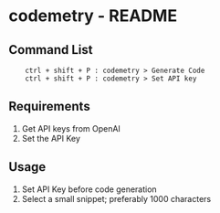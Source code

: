 # codemetry - README

## Command List
```
    ctrl + shift + P : codemetry > Generate Code
    ctrl + shift + P : codemetry > Set API key
```

## Requirements 
1. Get API keys from OpenAI
2. Set the API Key 

## Usage
1. Set API Key before code generation 
2. Select a small snippet; preferably 1000 characters

